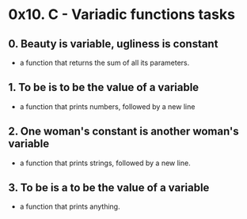 # 0x10. C - Variadic functions tasks
## 0. Beauty is variable, ugliness is constant
*  a function that returns the sum of all its parameters.
## 1. To be is to be the value of a variable
*  a function that prints numbers, followed by a new line
## 2. One woman's constant is another woman's variable
*  a function that prints strings, followed by a new line.
## 3. To be is a to be the value of a variable
*  a function that prints anything.

